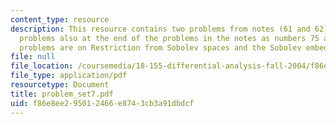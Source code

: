 ```yaml
---
content_type: resource
description: This resource contains two problems from notes (61 and 62) plus the two
  problems also at the end of the problems in the notes as numbers 75 and 76. The
  problems are on Restriction from Sobolev spaces and the Sobolev embedding theorem.
file: null
file_location: /coursemedia/18-155-differential-analysis-fall-2004/f86e8ee295012466e8743cb3a91dbdcf_problem_set7.pdf
file_type: application/pdf
resourcetype: Document
title: problem_set7.pdf
uid: f86e8ee2-9501-2466-e874-3cb3a91dbdcf
---
```

